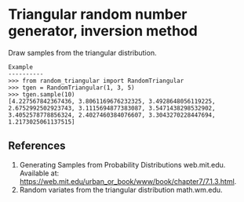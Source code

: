 # Triangular random number generator, inversion method


Draw samples from the triangular distribution.


    Example
    ----------
    >>> from random_triangular import RandomTriangular
    >>> tgen = RandomTriangular(1, 3, 5)
    >>> tgen.sample(10)
    [4.227567842367436, 3.8061169676232325, 3.4928648056119225, 2.6752992502923743, 3.1115694877383087, 3.5471438298532902, 3.4052578778856324, 2.4027460384076607, 3.3043270228447694, 1.2173025061137515]
    
References
----------
1. Generating Samples from Probability Distributions web.mit.edu. Available at: https://web.mit.edu/urban_or_book/www/book/chapter7/7.1.3.html.
2. Random variates from the triangular distribution math.wm.edu.
